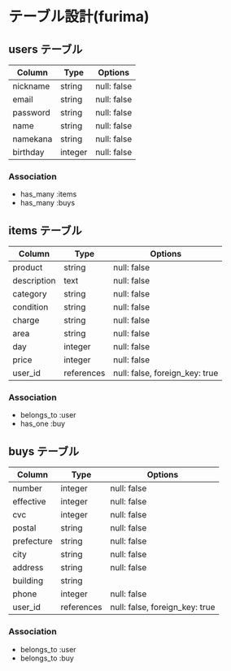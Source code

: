 # テーブル設計(furima)

## users テーブル

| Column    | Type    | Options     |
| --------- | ------- | ----------- |
| nickname  | string  | null: false |
| email     | string  | null: false |
| password  | string  | null: false |
| name      | string  | null: false |
| namekana  | string  | null: false |
| birthday  | integer | null: false |

### Association

- has_many :items
- has_many :buys

## items テーブル

| Column      | Type       | Options                        |
| ----------- | ---------- | ------------------------------ |
| product     | string     | null: false                    |
| description | text       | null: false                    |
| category    | string     | null: false                    |
| condition   | string     | null: false                    |
| charge      | string     | null: false                    |
| area        | string     | null: false                    |
| day         | integer    | null: false                    |
| price       | integer    | null: false                    |
| user_id     | references | null: false, foreign_key: true |

### Association

- belongs_to :user
- has_one :buy

## buys テーブル

| Column     | Type       | Options                        |
| ---------- | ---------- | ------------------------------ |
| number     | integer    | null: false                    |
| effective  | integer    | null: false                    |
| cvc        | integer    | null: false                    |
| postal     | string     | null: false                    |
| prefecture | string     | null: false                    |
| city       | string     | null: false                    |
| address    | string     | null: false                    |
| building   | string     |                                |
| phone      | integer    | null: false                    |
| user_id    | references | null: false, foreign_key: true |

### Association

- belongs_to :user
- belongs_to :buy